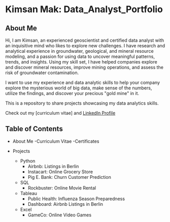 # Kimsan Mak: Data_Analyst_Portfolio
## About Me
Hi, I am Kimsan, an experienced geoscientist and certified data analyst with an inquisitive mind who likes to explore new challenges. I have research and analytical experience in groundwater, geological, and mineral resource modeling, and a passion for using data to uncover meaningful patterns, trends, and insights. Using my skill set, I have helped companies explore and discover mineral resources, improve mining operations, and assess the risk of groundwater contamination. 

I want to use my experience and data analytic skills to help your company explore the mysterious world of big data, make sense of the numbers, utilize the findings, and discover your precious "gold mine" in it.

This is a repository to share projects showcasing my data analytics skills.

Check out my [curriculum vitae] and  [LinkedIn Profile](https://www.linkedin.com/in/kimsan-mak/)

## Table of Contents
+ About Me
  -Curriculum Vitae
  -Certificates
  
+ Projects
  - Python
    - Airbnb: Listings in Berlin
    - Instacart: Online Grocery Store
    - Pig E. Bank: Churn Customer Prediction
  - SQL
    - Rockbuster: Online Movie Rental
  - Tableau
    - Public Health: Influenza Season Preparedness
    - Dashboard: Airbnb Listings in Berlin
  - Excel
    - GameCo: Online Video Games

